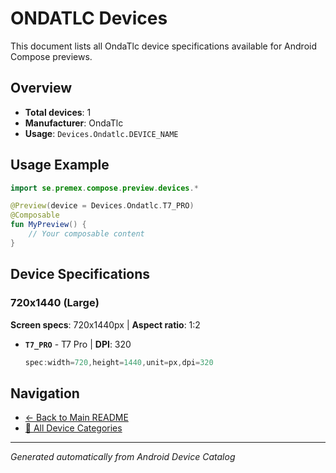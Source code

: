 # ONDATLC Devices

This document lists all OndaTlc device specifications available for Android Compose previews.

## Overview

- **Total devices**: 1
- **Manufacturer**: OndaTlc
- **Usage**: `Devices.Ondatlc.DEVICE_NAME`

## Usage Example

```kotlin
import se.premex.compose.preview.devices.*

@Preview(device = Devices.Ondatlc.T7_PRO)
@Composable
fun MyPreview() {
    // Your composable content
}
```

## Device Specifications

### 720x1440 (Large)

**Screen specs**: 720x1440px | **Aspect ratio**: 1:2

- **`T7_PRO`** - T7 Pro | **DPI**: 320
  ```kotlin
  spec:width=720,height=1440,unit=px,dpi=320
  ```

## Navigation

- [← Back to Main README](../../README.md)
- [📱 All Device Categories](../README.md)

---
*Generated automatically from Android Device Catalog*
